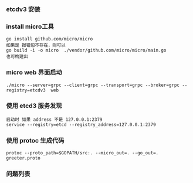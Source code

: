 ### etcdv3 安装

### install micro工具
    go install github.com/micro/micro
    如果是 报错包不存在，则可以  
    go build -i -o micro  ./vendor/github.com/micro/micro/main.go 
    也可构建出
### micro web 界面启动
    ./micro --server=grpc --client=grpc --transport=grpc --broker=grpc --registry=etcdv3  web

### 使用 etcd3 服务发现
    启动时 如果 address 不是 127.0.0.1:2379
    service --registry=etcd --registry_address=127.0.0.1:2379
    
### 使用 protoc 生成代码 
    protoc --proto_path=$GOPATH/src:. --micro_out=. --go_out=. greeter.proto
### 问题列表
